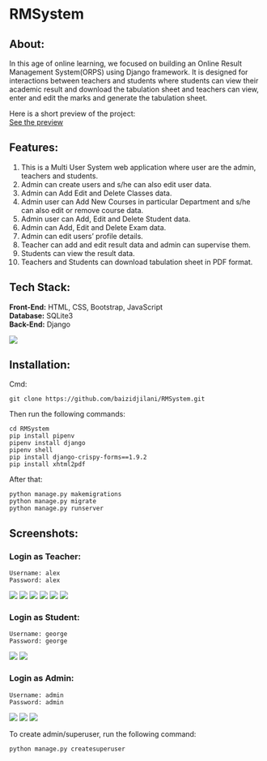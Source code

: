 # RMSystem
## About: 
In this age of online learning, we focused on building an Online Result Management System(ORPS) using Django framework. 
It is designed for interactions between teachers and students where students can view their academic result and download 
the tabulation sheet and teachers can view, enter and edit the marks and generate the tabulation sheet.

Here is a short preview of the project:\
[See the preview](https://drive.google.com/file/d/1No3oQXur2roLGkO5HvX0dSyB_faEMZHJ/view?fbclid=IwAR02U3ZBNB5FeFzWunBKUg9gA5dzI5hGKl-_uSyG8cxgfeAnqGQV8c5jr_0)

## Features:
1.	This is a Multi User System web application where user are the admin, teachers and students.   
2.	Admin can create users and s/he can also edit user data.
3.	Admin can Add Edit and Delete Classes data.
4.	Admin user can Add New Courses in particular Department and s/he can also edit or remove course data.
5.	Admin user can Add, Edit and Delete Student data.
6.	Admin can Add, Edit and Delete Exam data.
7.	Admin can edit users’ profile details.
8.	Teacher can add and edit result data and admin can supervise them.
9.	Students can view the result data.
10. Teachers and Students can download tabulation sheet in PDF format.

## Tech Stack:
**Front-End:** HTML, CSS, Bootstrap, JavaScript\
**Database:** SQLite3\
**Back-End:** Django

![](screenshots/ss_0.jpg)

## Installation:
Cmd: 
```
git clone https://github.com/baizidjilani/RMSystem.git
```
Then run the following commands:
```
cd RMSystem
pip install pipenv
pipenv install django
pipenv shell
pip install django-crispy-forms==1.9.2
pip install xhtml2pdf
```
After that:
```
python manage.py makemigrations
python manage.py migrate
python manage.py runserver
```

## Screenshots:
### Login as Teacher:
```
Username: alex
Password: alex
```
![](screenshots/ss_01.png)
![](screenshots/ss_2.png)
![](screenshots/ss_3.png)
![](screenshots/ss_4.png)
![](screenshots/ss_5.png)
![](screenshots/ss_6.png)
### Login as Student:
```
Username: george
Password: george
```
![](screenshots/ss_7.png)
![](screenshots/ss_8.png)
### Login as Admin:
```
Username: admin
Password: admin
```
![](screenshots/ss_9.png)
![](screenshots/ss_10.png)
![](screenshots/ss_11.png)

To create admin/superuser, run the following command:
```
python manage.py createsuperuser
```


